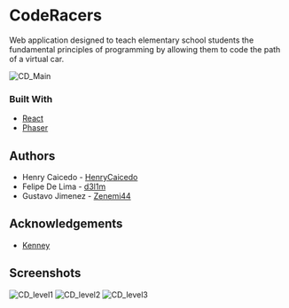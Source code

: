 # CodeRacers
Web application designed to teach elementary school students the fundamental principles of programming by allowing them to code the path of a virtual car. 

![CD_Main](https://github.com/HenryCaicedo/final-project/assets/72535346/d03d3c8b-1865-4883-9a2a-664b1ccf0367)



### Built With
 - [React](https://es.react.dev/)
 - [Phaser](https://phaser.io/)

## Authors
 - Henry Caicedo - [HenryCaicedo](https://github.com/HenryCaicedo/)
 - Felipe De Lima - [d3l1m](https://github.com/d3l1m)
 - Gustavo Jimenez - [Zenemi44](https://github.com/Zenemi44)

## Acknowledgements

 - [Kenney](https://www.kenney.nl/)

## Screenshots

![CD_level1](https://github.com/HenryCaicedo/final-project/assets/72535346/57f75986-dd9f-4f96-adf0-a5946fda9d66)
![CD_level2](https://github.com/HenryCaicedo/final-project/assets/72535346/b98adf81-6cdc-4d46-82ac-1ec56d66d347)
![CD_level3](https://github.com/HenryCaicedo/final-project/assets/72535346/47f54344-bd66-4363-b879-7263d62bff30)
